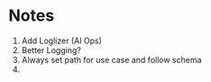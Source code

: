 # Notes

1. Add Loglizer (AI Ops)
2. Better Logging?
3. Always set path for use case and follow schema
4. 

